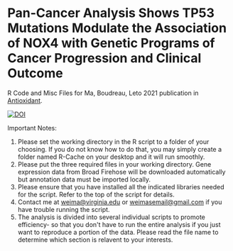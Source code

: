 # Pan-Cancer Analysis Shows TP53 Mutations Modulate the Association of NOX4 with Genetic Programs of Cancer Progression and Clinical Outcome
R Code and Misc Files for Ma, Boudreau, Leto 2021 publication in [Antioxidant](https://www.mdpi.com/2076-3921/10/2/235).

<a href="https://zenodo.org/badge/latestdoi/93648151"><img src="https://zenodo.org/badge/93648151.svg" alt="DOI"></a>

Important Notes:
1. Please set the working directory in the R script to a folder of your choosing. If you do not know how to do that, you may simply create a folder named R-Cache on your desktop and it will run smoothly.
2. Please put the three required files in your working directory. Gene expression data from Broad Firehose will be downloaded automatically but annotation data must be imported locally.
3. Please ensure that you have installed all the indicated libraries needed for the script. Refer to the top of the script for details. 
4. Contact me at weima@virginia.edu or weimasemail@gmail.com if you have trouble running the script.
5. The analysis is divided into several individual scripts to promote efficiency- so that you don't have to run the entire analysis if you just want to reproduce a portion of the data. Please read the file name to determine which section is relavent to your interests.
